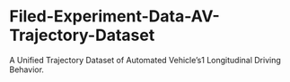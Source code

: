# Filed-Experiment-Data-AV-Trajectory-Dataset
A Unified Trajectory Dataset of Automated Vehicle’s1 Longitudinal Driving Behavior.
